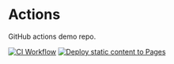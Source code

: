 # Actions

GitHub actions demo repo.

[![CI Workflow](https://github.com/ropaolle/actions/actions/workflows/ci.yml/badge.svg)](https://github.com/ropaolle/actions/actions/workflows/ci.yml)
[![Deploy static content to Pages](https://github.com/ropaolle/actions/actions/workflows/deploy.yml/badge.svg)](https://github.com/ropaolle/actions/actions/workflows/deploy.yml)
